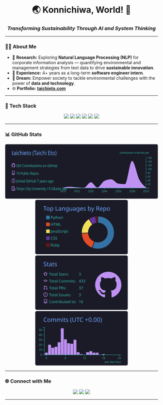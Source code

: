 <div align="center">

# 🌏 Konnichiwa, World! 👋  
### _Transforming Sustainability Through AI and System Thinking_

</div>

---

### 👨‍💻 About Me

- 🔭 **Research:** Exploring **Natural Language Processing (NLP)** for corporate information analysis — quantifying environmental and management strategies from text data to drive **sustainable innovation**.  
- 💼 **Experience:** 4+ years as a long-term **software engineer intern**. 
- 🌱 **Dream:** Empower society to tackle environmental challenges with the power of **data and technology**.  
- 🌐 **Portfolio:** [**taichieto.com**](https://taichieto.com)

---

### 🚀 Tech Stack

<p align="center">
  <a href="https://www.python.org" target="_blank"><img src="https://img.shields.io/badge/Python-3776AB.svg?style=for-the-badge&logo=python&logoColor=white"></a>
  <a href="https://pytorch.org/" target="_blank"><img src="https://img.shields.io/badge/PyTorch-EE4C2C.svg?style=for-the-badge&logo=pytorch&logoColor=white"></a>
  <a href="https://huggingface.co/" target="_blank"><img src="https://img.shields.io/badge/HuggingFace-FFD21E.svg?style=for-the-badge&logo=huggingface&logoColor=black"></a>
  <a href="https://www.docker.com/" target="_blank"><img src="https://img.shields.io/badge/Docker-2496ED.svg?style=for-the-badge&logo=docker&logoColor=white"></a>
  <a href="https://cloud.google.com" target="_blank"><img src="https://img.shields.io/badge/Google_Cloud-4285F4.svg?style=for-the-badge&logo=google-cloud&logoColor=white"></a>
  <a href="https://www.javascript.com/" target="_blank"><img src="https://img.shields.io/badge/JavaScript-F7DF1E.svg?style=for-the-badge&logo=javascript&logoColor=black"></a>
</p>

---

### 📊 GitHub Stats

<p align="center">
  <img src="https://raw.githubusercontent.com/taichieto/taichieto/main/profile-summary-card-output/tokyonight/0-profile-details.svg" height="180">
  <img src="https://raw.githubusercontent.com/taichieto/taichieto/main/profile-summary-card-output/tokyonight/1-repos-per-language.svg" height="180">
  <br/>
  <img src="https://raw.githubusercontent.com/taichieto/taichieto/main/profile-summary-card-output/tokyonight/3-stats.svg" height="180">
  <img src="https://raw.githubusercontent.com/taichieto/taichieto/main/profile-summary-card-output/tokyonight/4-productive-time.svg" height="180">
</p>

---

### 🌐 Connect with Me

<p align="center">
  <a href="https://taichieto.com" target="_blank"><img src="https://img.shields.io/badge/Portfolio-333333?style=for-the-badge&logo=About.me&logoColor=white"></a>
  <a href="https://linkedin.com/in/taichieto" target="_blank"><img src="https://img.shields.io/badge/LinkedIn-0077B5.svg?style=for-the-badge&logo=linkedin&logoColor=white"></a>
  <a href="https://x.com/itachitaichi" target="_blank"><img src="https://img.shields.io/badge/X_(Twitter)-000000.svg?style=for-the-badge&logo=x&logoColor=white"></a>
</p>

---
